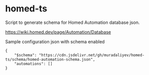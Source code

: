 # homed-ts

Script to generate schema for Homed Automation database json.

https://wiki.homed.dev/page/Automation/Database

Sample configuration json with schema enabled
```
{
    "$schema": "https://cdn.jsdelivr.net/gh/muradaliyev/homed-ts/schema/homed-automation-schema.json",
    "automations": []
}
```

